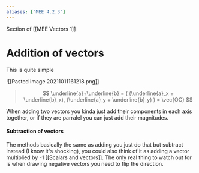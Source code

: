 ```yaml
---
aliases: ["MEE 4.2.3"]
---
```


Section of [[MEE Vectors 1]]

# Addition of vectors

This is quite simple

![[Pasted image 20211011161218.png]]


> $$ \underline{a}+\underline{b} = ( (\underline{a}_x + \underline{b}_x), (\underline{a}_y + \underline{b}_y) ) = \vec{OC} $$ 

When adding two vectors you kinda just add their components in each axis together, or if they are parralel you can just add their magnitudes.

#### Subtraction of vectors

The methods basically the same as adding you just do that but subtract instead (I know it's shocking), you could also think of it as adding a vector multiplied by -1 [[Scalars and vectors]]. The only real thing to watch out for is when drawing negative vectors you need to flip the direction.